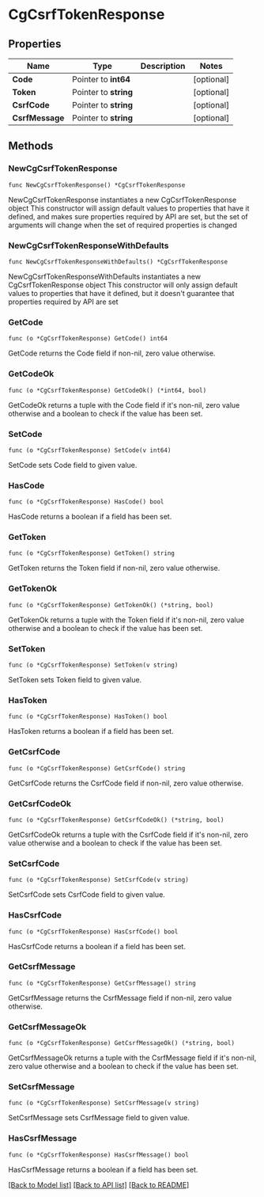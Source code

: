 # CgCsrfTokenResponse

## Properties

Name | Type | Description | Notes
------------ | ------------- | ------------- | -------------
**Code** | Pointer to **int64** |  | [optional] 
**Token** | Pointer to **string** |  | [optional] 
**CsrfCode** | Pointer to **string** |  | [optional] 
**CsrfMessage** | Pointer to **string** |  | [optional] 

## Methods

### NewCgCsrfTokenResponse

`func NewCgCsrfTokenResponse() *CgCsrfTokenResponse`

NewCgCsrfTokenResponse instantiates a new CgCsrfTokenResponse object
This constructor will assign default values to properties that have it defined,
and makes sure properties required by API are set, but the set of arguments
will change when the set of required properties is changed

### NewCgCsrfTokenResponseWithDefaults

`func NewCgCsrfTokenResponseWithDefaults() *CgCsrfTokenResponse`

NewCgCsrfTokenResponseWithDefaults instantiates a new CgCsrfTokenResponse object
This constructor will only assign default values to properties that have it defined,
but it doesn't guarantee that properties required by API are set

### GetCode

`func (o *CgCsrfTokenResponse) GetCode() int64`

GetCode returns the Code field if non-nil, zero value otherwise.

### GetCodeOk

`func (o *CgCsrfTokenResponse) GetCodeOk() (*int64, bool)`

GetCodeOk returns a tuple with the Code field if it's non-nil, zero value otherwise
and a boolean to check if the value has been set.

### SetCode

`func (o *CgCsrfTokenResponse) SetCode(v int64)`

SetCode sets Code field to given value.

### HasCode

`func (o *CgCsrfTokenResponse) HasCode() bool`

HasCode returns a boolean if a field has been set.

### GetToken

`func (o *CgCsrfTokenResponse) GetToken() string`

GetToken returns the Token field if non-nil, zero value otherwise.

### GetTokenOk

`func (o *CgCsrfTokenResponse) GetTokenOk() (*string, bool)`

GetTokenOk returns a tuple with the Token field if it's non-nil, zero value otherwise
and a boolean to check if the value has been set.

### SetToken

`func (o *CgCsrfTokenResponse) SetToken(v string)`

SetToken sets Token field to given value.

### HasToken

`func (o *CgCsrfTokenResponse) HasToken() bool`

HasToken returns a boolean if a field has been set.

### GetCsrfCode

`func (o *CgCsrfTokenResponse) GetCsrfCode() string`

GetCsrfCode returns the CsrfCode field if non-nil, zero value otherwise.

### GetCsrfCodeOk

`func (o *CgCsrfTokenResponse) GetCsrfCodeOk() (*string, bool)`

GetCsrfCodeOk returns a tuple with the CsrfCode field if it's non-nil, zero value otherwise
and a boolean to check if the value has been set.

### SetCsrfCode

`func (o *CgCsrfTokenResponse) SetCsrfCode(v string)`

SetCsrfCode sets CsrfCode field to given value.

### HasCsrfCode

`func (o *CgCsrfTokenResponse) HasCsrfCode() bool`

HasCsrfCode returns a boolean if a field has been set.

### GetCsrfMessage

`func (o *CgCsrfTokenResponse) GetCsrfMessage() string`

GetCsrfMessage returns the CsrfMessage field if non-nil, zero value otherwise.

### GetCsrfMessageOk

`func (o *CgCsrfTokenResponse) GetCsrfMessageOk() (*string, bool)`

GetCsrfMessageOk returns a tuple with the CsrfMessage field if it's non-nil, zero value otherwise
and a boolean to check if the value has been set.

### SetCsrfMessage

`func (o *CgCsrfTokenResponse) SetCsrfMessage(v string)`

SetCsrfMessage sets CsrfMessage field to given value.

### HasCsrfMessage

`func (o *CgCsrfTokenResponse) HasCsrfMessage() bool`

HasCsrfMessage returns a boolean if a field has been set.


[[Back to Model list]](../README.md#documentation-for-models) [[Back to API list]](../README.md#documentation-for-api-endpoints) [[Back to README]](../README.md)


